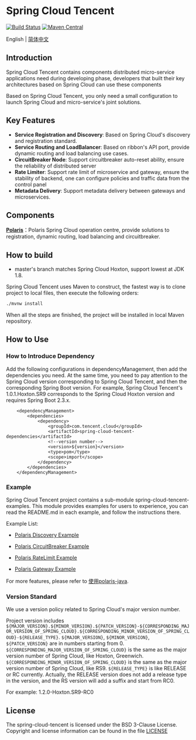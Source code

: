 # Spring Cloud Tencent

[![Build Status](https://github.com/Tencent/spring-cloud-tencent/actions/workflows/junit_test.yml/badge.svg)](https://github.com/Tencent/spring-cloud-tencent/actions/workflows/junit_test.yml)
[![Maven Central](https://img.shields.io/maven-central/v/com.tencent.cloud/spring-cloud-tencent?label=Maven%20Central)](https://search.maven.org/search?q=g:com.tencent.cloud%20AND%20a:spring-cloud-tencent)

English | [简体中文](./README-zh.md)

## Introduction

Spring Cloud Tencent contains components distributed micro-service applications need during developing phase, developers that built their key architectures based on Spring Cloud can use these components

Based on Spring Cloud Tencent, you only need a small configuration to launch Spring Cloud and micro-service's joint solutions.

## Key Features

* **Service Registration and Discovery**: Based on Spring Cloud's discovery and registration standard.
* **Service Routing and LoadBalancer**: Based on ribbon's API port, provide dynamic routing and load balancing use cases.
* **CircuitBreaker Node**: Support circuitbreaker auto-reset ability, ensure the reliability of distributed server
* **Rate Limiter**: Support rate limit of microservice and gateway, ensure the stability of backend, one can configure policies and traffic data from the control panel
* **Metadata Delivery**: Support metadata delivery between gateways and microservices.

## Components

**[Polaris](https://github.com/PolarisMesh/polaris)**：Polaris Spring Cloud operation centre, provide solutions to registration, dynamic routing, load balancing and circuitbreaker.

## How to build

* master's branch matches Spring Cloud Hoxton, support lowest at JDK 1.8.

Spring Cloud Tencent uses Maven to construct, the fastest way is to clone project to local files, then execute the following orders:

```bash
./mvnw install
```

When all the steps are finished, the project will be installed in local Maven repository.

## How to Use

### How to Introduce Dependency

Add the following configurations in dependencyManagement, then add the dependencies you need.
At the same time, you need to pay attention to the Spring Cloud version corresponding to Spring Cloud Tencent, and then the corresponding Spring Boot version.
For example, Spring Cloud Tencent's 1.0.1.Hoxton.SR9 corresponds to the Spring Cloud Hoxton version and requires Spring Boot 2.3.x.

````
    <dependencyManagement>
        <dependencies>
            <dependency>
                <groupId>com.tencent.cloud</groupId>
                <artifactId>spring-cloud-tencent-dependencies</artifactId>
                <!--version number-->
                <version>${version}</version>
                <type>pom</type>
                <scope>import</scope>
            </dependency>
        </dependencies>
    </dependencyManagement>
````

### Example

Spring Cloud Tencent project contains a sub-module spring-cloud-tencent-examples. This module provides examples for users to experience, you can read the README.md in each example, and follow the instructions there.

Example List:

- [Polaris Discovery Example](spring-cloud-tencent-examples/polaris-discovery-example/README.md)

- [Polaris CircuitBreaker Example](spring-cloud-tencent-examples/polaris-circuitbreaker-example/README.md)

- [Polaris RateLimit Example](spring-cloud-tencent-examples/polaris-ratelimit-example/README.md)

- [Polaris Gateway Example](spring-cloud-tencent-examples/polaris-gateway-example/README.md)

For more features, please refer to [使用polaris-java](https://github.com/polarismesh/website/blob/main/docs/zh/doc/%E5%BF%AB%E9%80%9F%E5%85%A5%E9%97%A8/%E4%BD%BF%E7%94%A8polaris-java.md).

### Version Standard

We use a version policy related to Spring Cloud's major version number.

Project version includes ```${MAJOR_VERSION}.${MINOR_VERSION}.${PATCH_VERSION}-${CORRESPONDING_MAJOR_VERSION_OF_SPRING_CLOUD}.${CORRESPONDING_MINOR_VERSION_OF_SPRING_CLOUD}-${RELEASE_TYPE}```.
```${MAJOR_VERSION}```, ```${MINOR_VERSION}```, ```${PATCH_VERSION}``` are in numbers starting from 0.
```${CORRESPONDING_MAJOR_VERSION_OF_SPRING_CLOUD}``` is the same as the major version number of Spring Cloud, like Hoxton, Greenwich. ```${CORRESPONDING_MINOR_VERSION_OF_SPRING_CLOUD}``` is the same as the major version number of Spring Cloud, like RS9.
```${RELEASE_TYPE}``` is like RELEASE or RC currently. Actually, the RELEASE version does not add a release type in the version, and the RS version will add a suffix and start from RC0.

For example: 1.2.0-Hoxton.SR9-RC0

## License
The spring-cloud-tencent is licensed under the BSD 3-Clause License. Copyright and license information can be found in the file [LICENSE](LICENSE)
